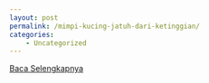 ```yaml
---
layout: post
permalink: /mimpi-kucing-jatuh-dari-ketinggian/
categories:
    - Uncategorized
---
```


[Baca Selengkapnya](/10)